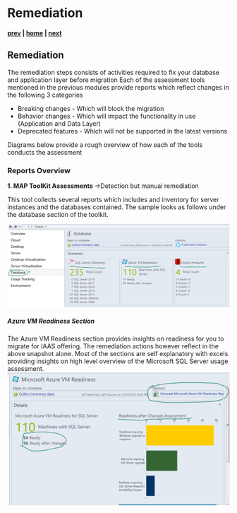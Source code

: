 # Remediation

#### [prev](./discoveryandassessment.md) | [home](./readme.md)  | [next](./migrationplanning.md)

## Remediation
The remediation steps consists of activities required to fix your database and application layer before migration
Each of the assessment tools mentioned in the previous modules provide reports which reflect changes in the following 3 categories
* Breaking changes - Which will block the migration
* Behavior changes - Which will impact the functionality in use (Application and Data Layer)
* Deprecated features - Which will not be supported in the latest versions

Diagrams below provide a rough overview of how each of the tools conducts the assessment

### **Reports Overview**
**1. MAP ToolKit Assessments** ->Detection but manual remediation

This tool collects several reports which includes and inventory for server instances and the databases contained. The sample looks as follows under the database section of the toolkit. 

![MAPToolKit Database Section](/images/MAPAssessment1.png#left)

##### Azure VM Readiness Section
The Azure VM Readiness section provides insights on readiness for you to migrate for IAAS offering. The remediation actions however reflect in the above snapshot alone. Most of the sections are self explanatory with excels providing insights on high level overview of the Microsoft SQL Server usage assessment. 
![MAPToolKit VM Section](/images/MAPAssessment2.png#center)

